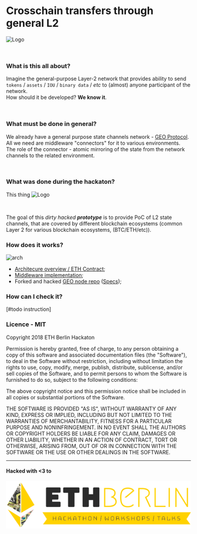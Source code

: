 # Crosschain transfers through general L2

![Logo](https://docs.google.com/drawings/d/e/2PACX-1vSv_Sm2XqYnVWspCo2HapRMg5Xllucv5_IgZIA6_3by8QvQWldqdir5jHAaFBcEwWQil2cFSgeV8jJd/pub?w=1101&h=741)

</br>


### What is this all about?
Imagine the general-purpose Layer-2 network that provides ability to send `tokens` / `assets` / `IOU` / `binary data` / _etc_ to (almost) anyone participant of the network.  
How should it be developed? **We know it**. 

</br>

### What must be done in general?
We already have a general purpose state channels network - [GEO Protocol](https://github.com/GEO-Protocol). All we need are middleware "connectors" for it to various environments. The role of the connector - atomic mirroring of the state from the network channels to the related environment.

</br>

### What was done during the hackaton?
This thing
![Logo](https://docs.google.com/drawings/d/e/2PACX-1vSuVYEdRFirC7gED-V49oOqk9RExN4VrTQ5A4ANZFsGrAGzLB--wnJ6lYmwHeFXkxjtf7yX9puD2nhM/pub?w=1101&h=741)

</br>

The goal of this _dirty hacked **prototype**_ is to provide PoC of L2 state channels,
that are covered by different blockchain ecosystems (common Layer 2 for various blockchain ecosystems, (BTC/ETH/etc)).


### How does it works?
![arch](https://docs.google.com/drawings/d/e/2PACX-1vTFcz9UwCJsB2pFgusM4ImbYEwHvJ51OTWHIxe7NFQiakubgFdpqTMFOjlC1pqeqDva1FvJWXGZRSbd/pub?w=1101&h=741)

* [Architecure overview / ETH Contract](https://github.com/Koroqe/geo-state-channel-eth);
* [Middleware implementation](https://github.com/Koroqe/geo-ethereum-middleware);
* Forked and hacked [GEO node repo](https://github.com/HaySayCheese/EthGEOProtoHack_ethberlin) ([Specs](https://github.com/GEO-Protocol/specs-protocol));


### How can I check it?
[#todo instruction]



### Licence - MIT
Copyright 2018 ETH Berlin Hackaton

Permission is hereby granted, free of charge, to any person obtaining a copy of this software and associated documentation files (the "Software"), to deal in the Software without restriction, including without limitation the rights to use, copy, modify, merge, publish, distribute, sublicense, and/or sell copies of the Software, and to permit persons to whom the Software is furnished to do so, subject to the following conditions:

The above copyright notice and this permission notice shall be included in all copies or substantial portions of the Software.

THE SOFTWARE IS PROVIDED "AS IS", WITHOUT WARRANTY OF ANY KIND, EXPRESS OR IMPLIED, INCLUDING BUT NOT LIMITED TO THE WARRANTIES OF MERCHANTABILITY, FITNESS FOR A PARTICULAR PURPOSE AND NONINFRINGEMENT. IN NO EVENT SHALL THE AUTHORS OR COPYRIGHT HOLDERS BE LIABLE FOR ANY CLAIM, DAMAGES OR OTHER LIABILITY, WHETHER IN AN ACTION OF CONTRACT, TORT OR OTHERWISE, ARISING FROM, OUT OF OR IN CONNECTION WITH THE SOFTWARE OR THE USE OR OTHER DEALINGS IN THE SOFTWARE.


------

#### Hacked with <3 to 
![eth](https://github.com/ethberlin-hackathon/media-assets/raw/master/ETHBerlin%20logo%20-%20horizontal%20transparent%20-%20small.png)
